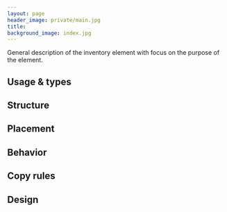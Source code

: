```yaml
---
layout: page
header_image: private/main.jpg
title:
background_image: index.jpg
---
```

General description of the inventory element with focus on the purpose of the element.

## Usage & types

## Structure

## Placement

## Behavior

## Copy rules

## Design
